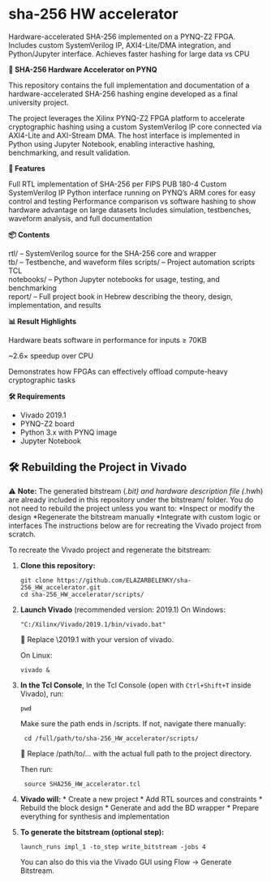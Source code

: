 # sha-256 HW accelerator
Hardware-accelerated SHA-256 implemented on a PYNQ-Z2 FPGA. Includes custom SystemVerilog IP, AXI4-Lite/DMA integration, and Python/Jupyter interface. Achieves faster hashing for large data vs CPU


**🔐 SHA-256 Hardware Accelerator on PYNQ**

This repository contains the full implementation and documentation of a hardware-accelerated SHA-256 hashing engine developed as a final university project.

The project leverages the Xilinx PYNQ-Z2 FPGA platform to accelerate cryptographic hashing using a custom SystemVerilog IP core connected via AXI4-Lite and AXI-Stream DMA. The host interface is implemented in Python using Jupyter Notebook, enabling interactive hashing, benchmarking, and result validation.


**🚀 Features**

Full RTL implementation of SHA-256 per FIPS PUB 180-4
Custom SystemVerilog IP
Python interface running on PYNQ’s ARM cores for easy control and testing
Performance comparison vs software hashing to show hardware advantage on large datasets
Includes simulation, testbenches, waveform analysis, and full documentation


**📦 Contents**

rtl/        – SystemVerilog source for the SHA-256 core and wrapper  
tb/         – Testbenche, and waveform files
scripts/    – Project automation scripts TCL  
notebooks/  – Python Jupyter notebooks for usage, testing, and benchmarking  
report/     – Full project book in Hebrew describing the theory, design, implementation, and results  


**📊 Result Highlights**

Hardware beats software in performance for inputs ≥ 70KB

~2.6× speedup over CPU

Demonstrates how FPGAs can effectively offload compute-heavy cryptographic tasks


**🛠 Requirements**
* Vivado 2019.1
* PYNQ-Z2 board
* Python 3.x with PYNQ image
* Jupyter Notebook


## 🛠️ Rebuilding the Project in Vivado

⚠️ **Note:**
The generated bitstream (*.bit) and hardware description file (*.hwh) are already included in this repository under the bitstream/ folder.
You do not need to rebuild the project unless you want to:
\*Inspect or modify the design
\*Regenerate the bitstream manually
\*Integrate with custom logic or interfaces
The instructions below are for recreating the Vivado project from scratch.

To recreate the Vivado project and regenerate the bitstream:

1. **Clone this repository:**

       git clone https://github.com/ELAZARBELENKY/sha-256_HW_accelerator.git
       cd sha-256_HW_accelerator/scripts/

2. **Launch Vivado** 
   (recommended version: 2019.1) 
On Windows:

       "C:/Xilinx/Vivado/2019.1/bin/vivado.bat"

   📝 Replace \2019.1 with your version of vivado.

    On Linux:

       vivado &

3. **In the Tcl Console**,
  In the Tcl Console (open with `Ctrl+Shift+T` inside Vivado), run:

       pwd

   Make sure the path ends in /scripts. If not, navigate there manually:

        cd /full/path/to/sha-256_HW_accelerator/scripts/

   📝 Replace /path/to/... with the actual full path to the project directory.

   Then run:

        source SHA256_HW_accelerator.tcl

4. **Vivado will:**
 \*  Create a new project
 \*  Add RTL sources and constraints
 \*  Rebuild the block design
 \*  Generate and add the BD wrapper
 \*  Prepare everything for synthesis and implementation

5. **To generate the bitstream (optional step):**


       launch_runs impl_1 -to_step write_bitstream -jobs 4

   You can also do this via the Vivado GUI using Flow → Generate Bitstream.